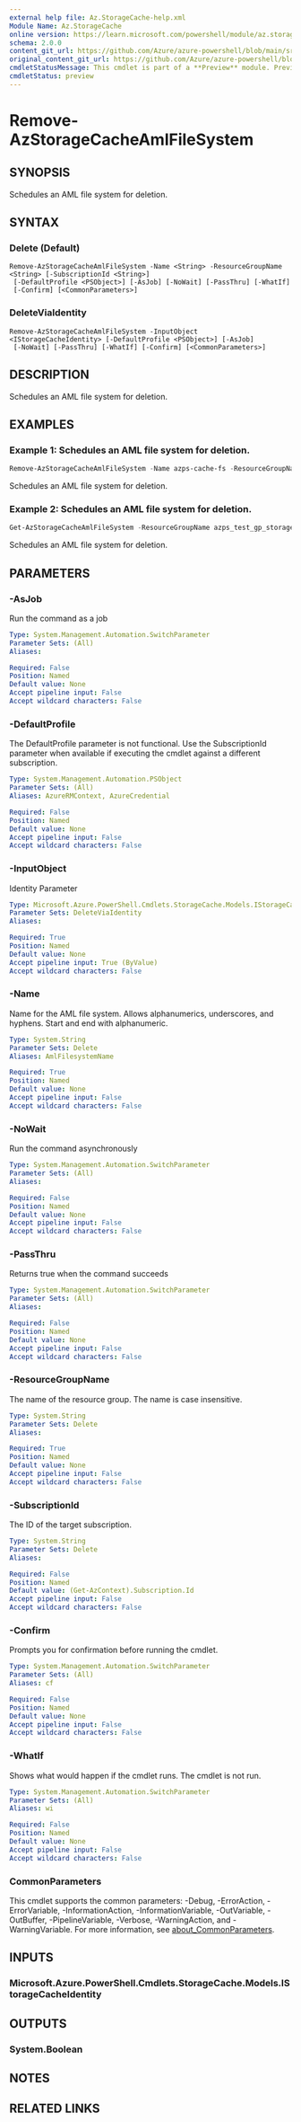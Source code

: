 ```yaml
---
external help file: Az.StorageCache-help.xml
Module Name: Az.StorageCache
online version: https://learn.microsoft.com/powershell/module/az.storagecache/remove-azstoragecacheamlfilesystem
schema: 2.0.0
content_git_url: https://github.com/Azure/azure-powershell/blob/main/src/StorageCache/StorageCache/help/Remove-AzStorageCacheAmlFileSystem.md
original_content_git_url: https://github.com/Azure/azure-powershell/blob/main/src/StorageCache/StorageCache/help/Remove-AzStorageCacheAmlFileSystem.md
cmdletStatusMessage: This cmdlet is part of a **Preview** module. Preview versions aren't recommended for use in production environments. For more information, see https://aka.ms/azps-refstatus.
cmdletStatus: preview
---
```

# Remove-AzStorageCacheAmlFileSystem

## SYNOPSIS
Schedules an AML file system for deletion.

## SYNTAX

### Delete (Default)
```
Remove-AzStorageCacheAmlFileSystem -Name <String> -ResourceGroupName <String> [-SubscriptionId <String>]
 [-DefaultProfile <PSObject>] [-AsJob] [-NoWait] [-PassThru] [-WhatIf]
 [-Confirm] [<CommonParameters>]
```

### DeleteViaIdentity
```
Remove-AzStorageCacheAmlFileSystem -InputObject <IStorageCacheIdentity> [-DefaultProfile <PSObject>] [-AsJob]
 [-NoWait] [-PassThru] [-WhatIf] [-Confirm] [<CommonParameters>]
```

## DESCRIPTION
Schedules an AML file system for deletion.

## EXAMPLES

### Example 1: Schedules an AML file system for deletion.
```powershell
Remove-AzStorageCacheAmlFileSystem -Name azps-cache-fs -ResourceGroupName azps_test_gp_storagecache
```

Schedules an AML file system for deletion.

### Example 2: Schedules an AML file system for deletion.
```powershell
Get-AzStorageCacheAmlFileSystem -ResourceGroupName azps_test_gp_storagecache -Name azps-cache-fs | Remove-AzStorageCacheAmlFileSystem
```

Schedules an AML file system for deletion.

## PARAMETERS

### -AsJob
Run the command as a job

```yaml
Type: System.Management.Automation.SwitchParameter
Parameter Sets: (All)
Aliases:

Required: False
Position: Named
Default value: None
Accept pipeline input: False
Accept wildcard characters: False
```

### -DefaultProfile
The DefaultProfile parameter is not functional.
Use the SubscriptionId parameter when available if executing the cmdlet against a different subscription.

```yaml
Type: System.Management.Automation.PSObject
Parameter Sets: (All)
Aliases: AzureRMContext, AzureCredential

Required: False
Position: Named
Default value: None
Accept pipeline input: False
Accept wildcard characters: False
```

### -InputObject
Identity Parameter

```yaml
Type: Microsoft.Azure.PowerShell.Cmdlets.StorageCache.Models.IStorageCacheIdentity
Parameter Sets: DeleteViaIdentity
Aliases:

Required: True
Position: Named
Default value: None
Accept pipeline input: True (ByValue)
Accept wildcard characters: False
```

### -Name
Name for the AML file system.
Allows alphanumerics, underscores, and hyphens.
Start and end with alphanumeric.

```yaml
Type: System.String
Parameter Sets: Delete
Aliases: AmlFilesystemName

Required: True
Position: Named
Default value: None
Accept pipeline input: False
Accept wildcard characters: False
```

### -NoWait
Run the command asynchronously

```yaml
Type: System.Management.Automation.SwitchParameter
Parameter Sets: (All)
Aliases:

Required: False
Position: Named
Default value: None
Accept pipeline input: False
Accept wildcard characters: False
```

### -PassThru
Returns true when the command succeeds

```yaml
Type: System.Management.Automation.SwitchParameter
Parameter Sets: (All)
Aliases:

Required: False
Position: Named
Default value: None
Accept pipeline input: False
Accept wildcard characters: False
```

### -ResourceGroupName
The name of the resource group.
The name is case insensitive.

```yaml
Type: System.String
Parameter Sets: Delete
Aliases:

Required: True
Position: Named
Default value: None
Accept pipeline input: False
Accept wildcard characters: False
```

### -SubscriptionId
The ID of the target subscription.

```yaml
Type: System.String
Parameter Sets: Delete
Aliases:

Required: False
Position: Named
Default value: (Get-AzContext).Subscription.Id
Accept pipeline input: False
Accept wildcard characters: False
```

### -Confirm
Prompts you for confirmation before running the cmdlet.

```yaml
Type: System.Management.Automation.SwitchParameter
Parameter Sets: (All)
Aliases: cf

Required: False
Position: Named
Default value: None
Accept pipeline input: False
Accept wildcard characters: False
```

### -WhatIf
Shows what would happen if the cmdlet runs.
The cmdlet is not run.

```yaml
Type: System.Management.Automation.SwitchParameter
Parameter Sets: (All)
Aliases: wi

Required: False
Position: Named
Default value: None
Accept pipeline input: False
Accept wildcard characters: False
```

### CommonParameters
This cmdlet supports the common parameters: -Debug, -ErrorAction, -ErrorVariable, -InformationAction, -InformationVariable, -OutVariable, -OutBuffer, -PipelineVariable, -Verbose, -WarningAction, and -WarningVariable. For more information, see [about_CommonParameters](http://go.microsoft.com/fwlink/?LinkID=113216).

## INPUTS

### Microsoft.Azure.PowerShell.Cmdlets.StorageCache.Models.IStorageCacheIdentity

## OUTPUTS

### System.Boolean

## NOTES

## RELATED LINKS

